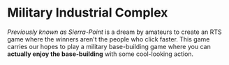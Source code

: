 # Military Industrial Complex
_Previously known as Sierra-Point_ is a dream by amateurs to create an RTS game where the winners aren't the people who click faster.
This game carries our hopes to play a military base-building game where you can **actually enjoy the base-building** with some cool-looking action.
